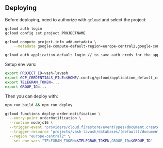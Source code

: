 ## Deploying

Before deploying, need to authorize with `gcloud` and select the project:

```sh
gcloud auth login
gcloud config set project PROJECTNAME

gcloud compute project-info add-metadata \
    --metadata google-compute-default-region=europe-central2,google-compute-default-zone=europe-central2-b

gcloud auth application-default login // to save auth creds for the app
```

Setup env vars:

```sh
export PROJECT_ID=vash-lavash
export GCP_CREDENTIALS_FILE=$HOME/.config/gcloud/application_default_credentials.json
export TELEGRAM_TOKEN=...
export GROUP_ID=...
```

Then you can deploy with:

```sh
npm run build && npm run deploy
```

```sh
gcloud functions deploy order-notification \
  --entry-point orderNotification \
  --runtime nodejs16 \
  --trigger-event "providers/cloud.firestore/eventTypes/document.create" \
  --trigger-resource "projects/vash-lavash/databases/(default)/documents/orders/{order}" \
  --region "europe-central2" \
  --set-env-vars "TELEGRAM_TOKEN=$TELEGRAM_TOKEN,GROUP_ID=$GROUP_ID"
```
